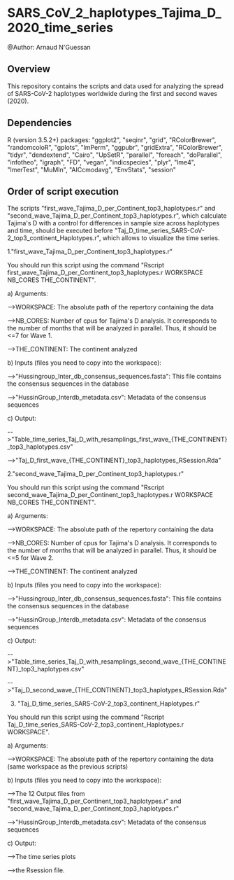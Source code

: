 # SARS_CoV_2_haplotypes_Tajima_D_2020_time_series
@Author: Arnaud N'Guessan

## Overview
This repository contains the scripts and data used for analyzing the spread of SARS-CoV-2 haplotypes worldwide during the first and second waves (2020). 

## Dependencies
R (version 3.5.2+) packages: "ggplot2", "seqinr", "grid", "RColorBrewer", "randomcoloR", "gplots", "lmPerm", "ggpubr", "gridExtra", "RColorBrewer", "tidyr", "dendextend", "Cairo", "UpSetR", "parallel", "foreach", "doParallel", "infotheo", "igraph", "FD", "vegan", "indicspecies", "plyr", "lme4", "lmerTest", "MuMIn", "AICcmodavg", "EnvStats", "session"

## Order of script execution
The scripts "first_wave_Tajima_D_per_Continent_top3_haplotypes.r" and "second_wave_Tajima_D_per_Continent_top3_haplotypes.r", which calculate Tajima's D with a control for differences in sample size across haplotypes and time, should be executed before "Taj_D_time_series_SARS-CoV-2_top3_continent_Haplotypes.r", which allows to visualize the time series. 

1."first_wave_Tajima_D_per_Continent_top3_haplotypes.r"

You should run this script using the command "Rscript first_wave_Tajima_D_per_Continent_top3_haplotypes.r WORKSPACE NB_CORES THE_CONTINENT".

a) Arguments:

-->WORKSPACE: The absolute path of the repertory containing the data 

-->NB_CORES: Number of cpus for Tajima's D analysis. It corresponds to the number of months that will be analyzed in parallel. Thus, it should be <=7 for Wave 1.

-->THE_CONTINENT: The continent analyzed

b) Inputs (files you need to copy into the workspace): 

-->"Hussingroup_Inter_db_consensus_sequences.fasta": This file contains the consensus sequences in the database

-->"HussinGroup_Interdb_metadata.csv": Metadata of the consensus sequences

c) Output: 

-->"Table_time_series_Taj_D_with_resamplings_first_wave_{THE_CONTINENT}_top3_haplotypes.csv"

-->"Taj_D_first_wave_{THE_CONTINENT}_top3_haplotypes_RSession.Rda"

2."second_wave_Tajima_D_per_Continent_top3_haplotypes.r"

You should run this script using the command "Rscript second_wave_Tajima_D_per_Continent_top3_haplotypes.r WORKSPACE NB_CORES THE_CONTINENT".

a) Arguments:

-->WORKSPACE: The absolute path of the repertory containing the data 

-->NB_CORES: Number of cpus for Tajima's D analysis. It corresponds to the number of months that will be analyzed in parallel. Thus, it should be <=5 for Wave 2.

-->THE_CONTINENT: The continent analyzed

b) Inputs (files you need to copy into the workspace): 

-->"Hussingroup_Inter_db_consensus_sequences.fasta": This file contains the consensus sequences in the database

-->"HussinGroup_Interdb_metadata.csv": Metadata of the consensus sequences

c) Output: 

-->"Table_time_series_Taj_D_with_resamplings_second_wave_{THE_CONTINENT}_top3_haplotypes.csv" 

-->"Taj_D_second_wave_{THE_CONTINENT}_top3_haplotypes_RSession.Rda"


3. "Taj_D_time_series_SARS-CoV-2_top3_continent_Haplotypes.r"

You should run this script using the command "Rscript Taj_D_time_series_SARS-CoV-2_top3_continent_Haplotypes.r WORKSPACE".

a) Arguments:

-->WORKSPACE: The absolute path of the repertory containing the data (same workspace as the previous scripts)

b) Inputs (files you need to copy into the workspace): 

-->The 12 Output files from "first_wave_Tajima_D_per_Continent_top3_haplotypes.r" and "second_wave_Tajima_D_per_Continent_top3_haplotypes.r"

-->"HussinGroup_Interdb_metadata.csv": Metadata of the consensus sequences

c) Output: 

-->The time series plots

-->the Rsession file.
